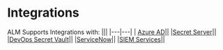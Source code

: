 [title]: # (Integrations)
[tags]: # (Account Lifecycle Manager,ALM,Active Directory,Integrations,)
[priority]: # (200)

# Integrations

ALM Supports Integrations with:
|||
|---|---|
| [Azure AD](./integrate-azure-ad/index.md)||
|[Secret Server](./integ-secret-serv/index.md)||
|[DevOps Secret Vault](./integ-dsv/index.md)||
|[ServiceNow](./ServiceNow/index.md)||
|[SIEM Services](./integ-siem/index.md)||